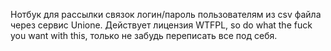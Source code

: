 Нотбук для рассылки связок логин/пароль пользователям из csv файла через сервис Unione. Действует лицензия WTFPL, so do what the fuck you want with this, только не забудь переписать все под себя.
